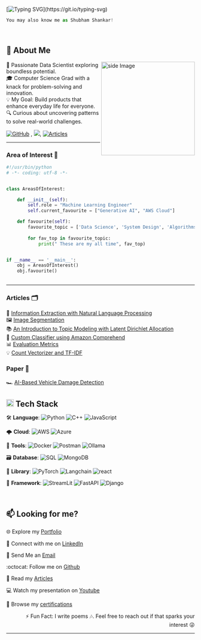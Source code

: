 [![Typing SVG](https://readme-typing-svg.demolab.com?font=Fira+Code&pause=1000&color=e63d1f&width=435&lines=Hello+%F0%9F%91%8B%2C+Shubham+Rathod+here.)](https://git.io/typing-svg)

```python
You may also know me as Shubham Shankar!
```



<br>

<h2 align='left'>🦦 About Me</h2>

<img src="https://github.com/RATHOD-SHUBHAM/RATHOD-SHUBHAM/assets/58945964/27ffaeee-2fdb-4853-a462-5f11331d92a9" alt="side Image" align="right" width="250" height="auto" />

🚀 Passionate Data Scientist exploring boundless potential. <br>
🎓 Computer Science Grad with a knack for problem-solving and innovation. <br>
💡 My Goal: Build products that enhance everyday life for everyone. <br>
🔍 Curious about uncovering patterns to solve real-world challenges. <br>

[![GitHub](https://img.shields.io/badge/-GitHub-181717?style=flat-square&logo=github&logoColor=white&link=https://github.com/minoveaz)](https://github.com/RATHOD-SHUBHAM?tab=repositories) , ![](https://komarev.com/ghpvc/?username=your-github-username&color=dc143c), [![Articles](https://img.shields.io/badge/-Articles-181717?style=flat-square&logo=linkedIn&logoColor=white&link=https://www.linkedin.com/in/shubhamshankar/recent-activity/articles/)](https://www.linkedin.com/in/shubhamshankar/recent-activity/articles/)

---

<h3>Area of Interest 🐍</h3>

```python
#!/usr/bin/python
# -*- coding: utf-8 -*-


class AreasOfInterest:

    def __init__(self):
        self.role = "Machine Learning Engineer"
        self.current_favourite = ["Generative AI", "AWS Cloud"]

    def favourite(self):
        favourite_topic = ['Data Science', 'System Design', 'Algorithms & Data Structure', 'Cloud Computing', 'Software Engineering/Development', 'Full Stack Development']
        
        for fav_top in favourite_topic:
            print(" These are my all time", fav_top)


if __name__ == '__main__':
    obj = AreasOfInterest()
    obj.favourite()
    
```

---

<h3>Articles 🗂</h3>

📝 [Information Extraction with Natural Language Processing](https://www.linkedin.com/pulse/information-extraction-natural-language-processing-shubham-shankar) <br>
🖼️ [Image Segmentation](https://www.linkedin.com/pulse/image-segmentation-shubham-shankar) <br>
📚 [An Introduction to Topic Modeling with Latent Dirichlet Allocation](https://www.linkedin.com/pulse/introduction-topic-modeling-latent-dirichlet-lda-natural-shankar) <br>
🤖 [Custom Classifier using Amazon Comprehend](https://www.linkedin.com/pulse/building-custom-classifier-using-amazon-comprehend-shubham-shankar) <br>
📊 [Evaluation Metrics](https://www.linkedin.com/pulse/basic-evaluation-metrics-machine-learning-model-shubham-shankar) <br>
💡 [Count Vectorizer and TF-IDF](https://www.linkedin.com/pulse/natural-language-processing-understanding-count-tf-idf-shankar) <br>

<h3>Paper 📝</h3>

🏎️ [AI-Based Vehicle Damage Detection](https://drive.google.com/file/d/1tsBq4zvhk289LPREJhFJzrf_7iI79vjr/view?usp=drive_link)

<br>

<h2 style="margin: 0;"><img src="https://media.giphy.com/media/fYSnHlufseco8Fh93Z/giphy.gif" width="20"> Tech Stack</h2>

🛠 <strong>Language</strong>: ![Python](https://img.shields.io/badge/-Python-black?logo=python&logoColor=%2300FF00&labelColor=%23FFFFF) ![C++](https://img.shields.io/badge/-C%2B%2B-black?logo=cplusplus&logoColor=%2345b3e0&labelColor=%23FFFFF) ![JavaScript](https://img.shields.io/badge/-Javascript-000?&logo=javascript)

🌩 <strong>Cloud</strong>: ![AWS](https://img.shields.io/badge/-AWS-black?logo=amazon&logoColor=%23FF9900&labelColor=%23FFFFF) ![Azure](https://img.shields.io/badge/-Microsoft%20Azure-000?&logo=MicrosoftAzure)

🐳 <strong>Tools</strong>: ![Docker](https://img.shields.io/badge/-Docker-black?logo=docker&logoColor=%23FFFFFF&labelColor=%2345b3e0) ![Postman](https://img.shields.io/badge/-Postman-black?logo=postman&logoColor=%23FF6C37&labelColor=%23FFFFF) ![Ollama](https://img.shields.io/badge/-Ollama-black?logo=ollama&logoColor=%23FFFFFF)

🗃 <strong>Database</strong>: ![SQL](https://img.shields.io/badge/-MySQL-black?logo=mysql&logoColor=%234479A1&labelColor=%23f4f4f4) ![MongoDB](https://img.shields.io/badge/-MongoDB-000?&logo=MongoDB)

🦖 <strong>Library</strong>: ![PyTorch](https://img.shields.io/badge/-PyTorch-000?&logo=pytorch) ![Langchain](https://img.shields.io/badge/-Langchain-black?logo=langchain&logoColor=%23FFFFFF&labelColor=%2306402B) ![react](https://img.shields.io/badge/-React-000?&logo=react)

🦜 <strong>Framework</strong>: ![StreamLit](https://img.shields.io/badge/-Streamlit-000?&logo=streamlit) ![FastAPI](https://img.shields.io/badge/-FastAPI-000?&logo=FastAPI) ![Django](https://img.shields.io/badge/-Django-000?&logo=Django)

<br>

<h2>📫 Looking for me?</h2>

🌐 Explore my [Portfolio](https://shubhamshankar.dorik.io/)

🤝 Connect with me on [LinkedIn](https://www.linkedin.com/in/shubhamshankar/)

📩 Send Me an [Email](mailto:shubham.uta@gmail.com)

:octocat: Follow me on [Github](https://github.com/RATHOD-SHUBHAM)

📝 Read my [Articles](https://www.linkedin.com/in/shubhamshankar/recent-activity/articles/)

:computer: Watch my presentation on [Youtube](https://www.youtube.com/playlist?list=PLe-rtwou_fp0QBbFJBpZKFesEWhxbizlI)
  
🔖 Browse my [certifications](https://drive.google.com/drive/folders/1OEhIJOI8GFr3ySRjrrMsq1XiBK6VyLK5?usp=sharing)

<p align = "right" > ⚡ Fun Fact: I write poems 🎶. Feel free to reach out if that sparks your interest 😜 </p>
  
---
